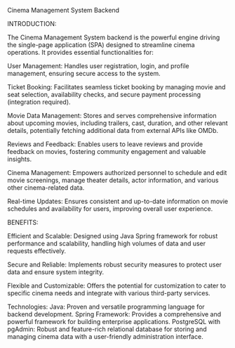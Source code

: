 
Cinema Management System Backend

INTRODUCTION:

The Cinema Management System backend is the powerful engine driving the single-page application (SPA) designed to streamline cinema operations. It provides essential functionalities for:

User Management: Handles user registration, login, and profile management, ensuring secure access to the system.

Ticket Booking: Facilitates seamless ticket booking by managing movie and seat selection, availability checks, and secure payment processing (integration required).

Movie Data Management: Stores and serves comprehensive information about upcoming movies, including trailers, cast, duration, and other relevant details, potentially fetching additional data from external APIs like OMDb.

Reviews and Feedback: Enables users to leave reviews and provide feedback on movies, fostering community engagement and valuable insights.

Cinema Management: Empowers authorized personnel to schedule and edit movie screenings, manage theater details, actor information, and various other cinema-related data.

Real-time Updates: Ensures consistent and up-to-date information on movie schedules and availability for users, improving overall user experience.

BENEFITS:

Efficient and Scalable: Designed using Java Spring framework for robust performance and scalability, handling high volumes of data and user requests effectively.

Secure and Reliable: Implements robust security measures to protect user data and ensure system integrity.

Flexible and Customizable: Offers the potential for customization to cater to specific cinema needs and integrate with various third-party services.

Technologies:
Java: Proven and versatile programming language for backend development.
Spring Framework: Provides a comprehensive and powerful framework for building enterprise applications.
PostgreSQL with pgAdmin: Robust and feature-rich relational database for storing and managing cinema data with a user-friendly administration interface.
